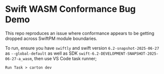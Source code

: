 # Swift WASM Conformance Bug Demo

This repo reproduces an issue where conformance appears to be getting dropped across SwiftPM module boundaries.

To run, ensure you have `swiftly` and swift version `6.2-snapshot-2025-06-27` as `--global-default` as well as SDK `swift-6.2-DEVELOPMENT-SNAPSHOT-2025-06-27-a_wasm`, then use VS Code task runner; 
```
Run Task > carton dev
```